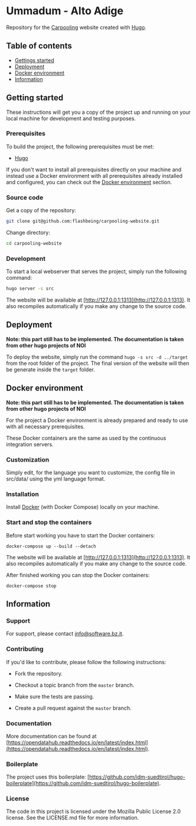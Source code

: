 # Ummadum - Alto Adige

Repository for the [Carpooling](#) website created with [Hugo](https://gohugo.io/).

## Table of contents

- [Gettings started](#getting-started)
- [Deployment](#deployment)
- [Docker environment](#docker-environment)
- [Information](#information)

## Getting started

These instructions will get you a copy of the project up and running
on your local machine for development and testing purposes.

### Prerequisites

To build the project, the following prerequisites must be met:

- [Hugo](https://gohugo.io/)

If you don't want to install all prerequisites directly on your machine and instead use a Docker environment with all prerequisites already installed and configured, you can check out the [Docker environment](#docker-environment) section.

### Source code

Get a copy of the repository:

```bash
git clone git@github.com:flashbeing/carpooling-website.git
```

Change directory:

```bash
cd carpooling-website
```

### Development

To start a local webserver that serves the project, simply run the following command:

```bash
hugo server -s src
```

The website will be available at [http://127.0.0.1:1313](http://127.0.0.1:1313). It also recompiles automatically if you make any change to the source code.

## Deployment

**Note: this part still has to be implemented. The documentation is taken from other hugo projects of NOI**

To deploy the website, simply run the command `hugo -s src -d ../target` from the root folder of the project. The final version of the website will then be generate inside the `target` folder.

## Docker environment

**Note: this part still has to be implemented. The documentation is taken from other hugo projects of NOI**

For the project a Docker environment is already prepared and ready to use with all necessary prerequisites.

These Docker containers are the same as used by the continuous integration servers.

### Customization

Simply edit, for the language you want to customize, the config file in src/data/ using the yml language format.

### Installation

Install [Docker](https://docs.docker.com/install/) (with Docker Compose) locally on your machine.

### Start and stop the containers

Before start working you have to start the Docker containers:

```
docker-compose up --build --detach
```

The website will be available at [http://127.0.0.1:1313](http://127.0.0.1:1313). It also recompiles automatically if you make any change to the source code.

After finished working you can stop the Docker containers:

```
docker-compose stop
```

## Information

### Support

For support, please contact [info@software.bz.it](mailto:info@software.bz.it).

### Contributing

If you'd like to contribute, please follow the following instructions:

- Fork the repository.

- Checkout a topic branch from the `master` branch.

- Make sure the tests are passing.

- Create a pull request against the `master` branch.

### Documentation

More documentation can be found at [https://opendatahub.readthedocs.io/en/latest/index.html](https://opendatahub.readthedocs.io/en/latest/index.html).

### Boilerplate

The project uses this boilerplate: [https://github.com/idm-suedtirol/hugo-boilerplate](https://github.com/idm-suedtirol/hugo-boilerplate).

### License

The code in this project is licensed under the Mozilla Public License 2.0 license.
See the LICENSE.md file for more information.
